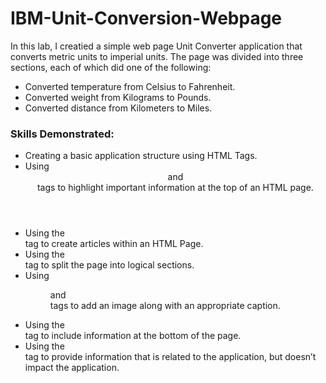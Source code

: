 # IBM-Unit-Conversion-Webpage

In this lab, I creatied a simple web page Unit Converter application that converts metric units to imperial units. The page was divided into three sections, each of which did one of the following:

- Converted temperature from Celsius to Fahrenheit.
- Converted weight from Kilograms to Pounds.
- Converted distance from Kilometers to Miles.

### Skills Demonstrated:

- Creating a basic application structure using HTML Tags.
- Using <header> and <nav> tags to highlight important information at the top of an HTML page.
- Using the <article> tag to create articles within an HTML Page.
- Using the <section> tag to split the page into logical sections.
- Using <figure> and <figcaption> tags to add an image along with an appropriate caption.
- Using the <footer> tag to include information at the bottom of the page.
- Using the <aside> tag to provide information that is related to the application, but doesn’t impact the application.
